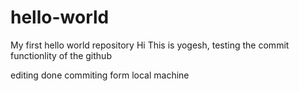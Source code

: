 # hello-world
My first hello world repository
Hi This is yogesh,
testing the commit functionlity of the github 

editing done
commiting form local machine